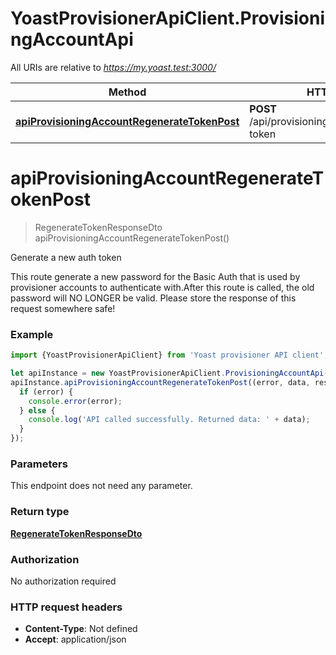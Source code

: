 # YoastProvisionerApiClient.ProvisioningAccountApi

All URIs are relative to *https://my.yoast.test:3000/*

Method | HTTP request | Description
------------- | ------------- | -------------
[**apiProvisioningAccountRegenerateTokenPost**](ProvisioningAccountApi.md#apiProvisioningAccountRegenerateTokenPost) | **POST** /api/provisioning/account/regenerate-token | Generate a new auth token

<a name="apiProvisioningAccountRegenerateTokenPost"></a>
# **apiProvisioningAccountRegenerateTokenPost**
> RegenerateTokenResponseDto apiProvisioningAccountRegenerateTokenPost()

Generate a new auth token

This route generate a new password for the Basic Auth that is used by provisioner accounts to authenticate with.After this route is called, the old password will NO LONGER be valid. Please store the response of this request somewhere safe!

### Example
```javascript
import {YoastProvisionerApiClient} from 'Yoast provisioner API client';

let apiInstance = new YoastProvisionerApiClient.ProvisioningAccountApi();
apiInstance.apiProvisioningAccountRegenerateTokenPost((error, data, response) => {
  if (error) {
    console.error(error);
  } else {
    console.log('API called successfully. Returned data: ' + data);
  }
});
```

### Parameters
This endpoint does not need any parameter.

### Return type

[**RegenerateTokenResponseDto**](RegenerateTokenResponseDto.md)

### Authorization

No authorization required

### HTTP request headers

 - **Content-Type**: Not defined
 - **Accept**: application/json

